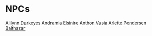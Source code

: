 <!-- TITLE: NPCs -->
<!-- SUBTITLE: A quick summary of NPCs -->

# NPCs
[Alilynn Darkeyes](alilynn-darkeyes)
[Andramia Elsinire](andramia-elsinire)
[Anthon Vasia](alilynn-darkeyes)
[Arlette Pendersen](alilynn-darkeyes)
[Balthazar](alilynn-darkeyes)

